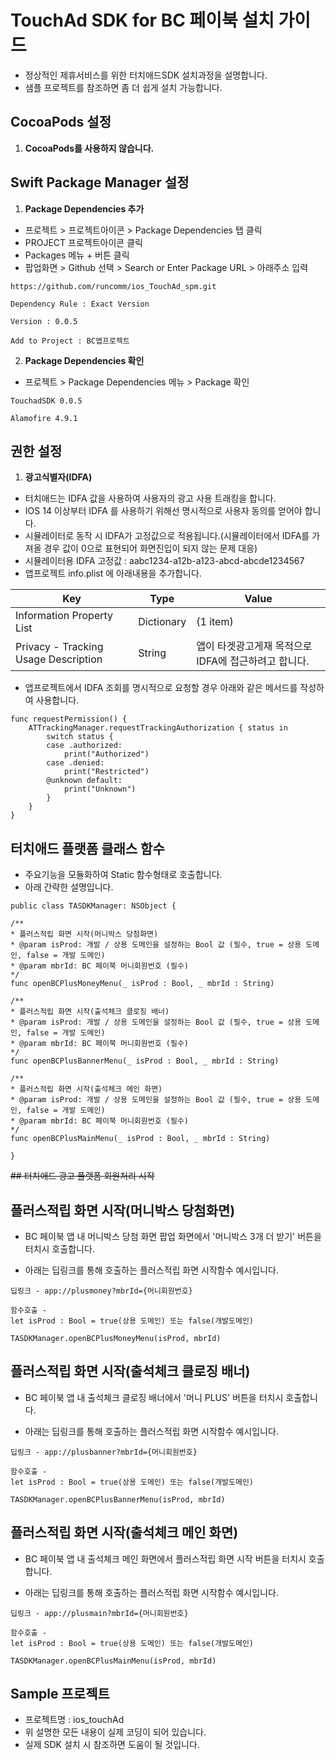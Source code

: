 #  TouchAd SDK  for BC 페이북 설치 가이드

* 정상적인 제휴서비스를 위한 터치애드SDK 설치과정을 설명합니다.
* 샘플 프로젝트를 참조하면 좀 더 쉽게 설치 가능합니다.

## CocoaPods 설정
1. **CocoaPods를 사용하지 않습니다.**


## Swift Package Manager 설정
1. **Package Dependencies 추가**
* 프로젝트 > 프로젝트아이콘 > Package Dependencies 탭 클릭
* PROJECT 프로젝트아이콘 클릭 
* Packages 메뉴 + 버튼 클릭
* 팝업화면 > Github 선택 > Search or Enter Package URL > 아래주소 입력
```
https://github.com/runcomm/ios_TouchAd_spm.git

Dependency Rule : Exact Version 

Version : 0.0.5

Add to Project : BC앱프로젝트
```
2. **Package Dependencies 확인**
* 프로젝트 > Package Dependencies 메뉴 > Package 확인
```
TouchadSDK 0.0.5

Alamofire 4.9.1
```

## 권한 설정
1. **광고식별자(IDFA)**
* 터치애드는 IDFA 값을 사용하여 사용자의 광고 사용 트래킹을 합니다.  
* IOS 14 이상부터 IDFA 를 사용하기 위해선 명시적으로 사용자 동의를 얻어야 합니다.
* 시뮬레이터로 동작 시 IDFA가 고정값으로 적용됩니다.(시뮬레이터에서 IDFA를 가져올 경우 값이 0으로 표현되어 화면진입이 되지 않는 문제 대응)
* 시뮬레이터용 IDFA 고정값 : aabc1234-a12b-a123-abcd-abcde1234567
* 앱프로젝트 info.plist 에 아래내용을 추가합니다.

| Key | Type | Value |
|---|---|---|
| Information Property List|Dictionary|(1 item)|
| Privacy - Tracking Usage Description|String|앱이 타겟광고게재 목적으로 IDFA에 접근하려고 합니다.|

* 앱프로젝트에서 IDFA 조회를 명시적으로 요청할 경우 아래와 같은 메서드를 작성하여 사용합니다.

```
func requestPermission() { 
    ATTrackingManager.requestTrackingAuthorization { status in 
        switch status { 
        case .authorized: 
            print("Authorized") 
        case .denied: 
            print("Restricted") 
        @unknown default: 
            print("Unknown") 
        } 
    } 
}
```

## 터치애드 플랫폼 클래스 함수

- 주요기능을 모듈화하여 Static 함수형태로 호출합니다.
- 아래 간략한 설명입니다.
```
public class TASDKManager: NSObject {

/**
* 플러스적립 화면 시작(머니박스 당첨화면)
* @param isProd: 개발 / 상용 도메인을 설정하는 Bool 값 (필수, true = 상용 도메인, false = 개발 도메인)
* @param mbrId: BC 페이북 머니회원번호 (필수)
*/
func openBCPlusMoneyMenu(_ isProd : Bool, _ mbrId : String)

/**
* 플러스적립 화면 시작(출석체크 클로징 배너)
* @param isProd: 개발 / 상용 도메인을 설정하는 Bool 값 (필수, true = 상용 도메인, false = 개발 도메인)
* @param mbrId: BC 페이북 머니회원번호 (필수)
*/
func openBCPlusBannerMenu(_ isProd : Bool, _ mbrId : String)

/**
* 플러스적립 화면 시작(출석체크 메인 화면)
* @param isProd: 개발 / 상용 도메인을 설정하는 Bool 값 (필수, true = 상용 도메인, false = 개발 도메인)
* @param mbrId: BC 페이북 머니회원번호 (필수)
*/
func openBCPlusMainMenu(_ isProd : Bool, _ mbrId : String)

}
```

~~## 터치애드 광고 플랫폼 회원처리 시작~~


## 플러스적립 화면 시작(머니박스 당첨화면)

*  BC 페이북 앱 내 머니박스 당첨 화면 팝업 화면에서 '머니박스 3개 더 받기' 버튼을 터치시 호출합니다.

*  아래는 딥링크를 통해 호출하는 플러스적립 화면 시작함수 예시입니다.
```
딥링크 - app://plusmoney?mbrId={머니회원번호}

함수호출 - 
let isProd : Bool = true(상용 도메인) 또는 false(개발도메인)

TASDKManager.openBCPlusMoneyMenu(isProd, mbrId)
```

## 플러스적립 화면 시작(출석체크 클로징 배너)

*  BC 페이북 앱 내 출석체크 클로징 배너에서 '머니 PLUS' 버튼을 터치시 호출합니다.

*  아래는 딥링크를 통해 호출하는 플러스적립 화면 시작함수 예시입니다.
```
딥링크 - app://plusbanner?mbrId={머니회원번호}

함수호출 - 
let isProd : Bool = true(상용 도메인) 또는 false(개발도메인)

TASDKManager.openBCPlusBannerMenu(isProd, mbrId)
```

## 플러스적립 화면 시작(출석체크 메인 화면)

*  BC 페이북 앱 내 출석체크 메인 화면에서 플러스적립 화면 시작 버튼을 터치시 호출합니다.

*  아래는 딥링크를 통해 호출하는 플러스적립 화면 시작함수 예시입니다.
```
딥링크 - app://plusmain?mbrId={머니회원번호}

함수호출 - 
let isProd : Bool = true(상용 도메인) 또는 false(개발도메인)

TASDKManager.openBCPlusMainMenu(isProd, mbrId)
```

## Sample 프로젝트

* 프로젝트명 : ios_touchAd
* 위 설명한 모든 내용이 실제 코딩이 되어 있습니다.
* 실제 SDK 설치 시 참조하면 도움이 될 것입니다.

